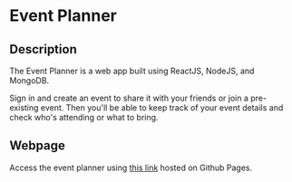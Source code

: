 # Event Planner

## Description

The Event Planner is a web app built using ReactJS, NodeJS, and MongoDB.

Sign in and create an event to share it with your friends or join a pre-existing event. Then you'll be able to keep track of your event details and check who's attending or what to bring.

## Webpage

Access the event planner using [this link](https://khaledjalloul.github.io/event-planner_react) hosted on Github Pages.